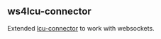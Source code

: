 ## ws4lcu-connector

Extended [lcu-connector](https://github.com/Pupix/lcu-connector) to work with websockets.
